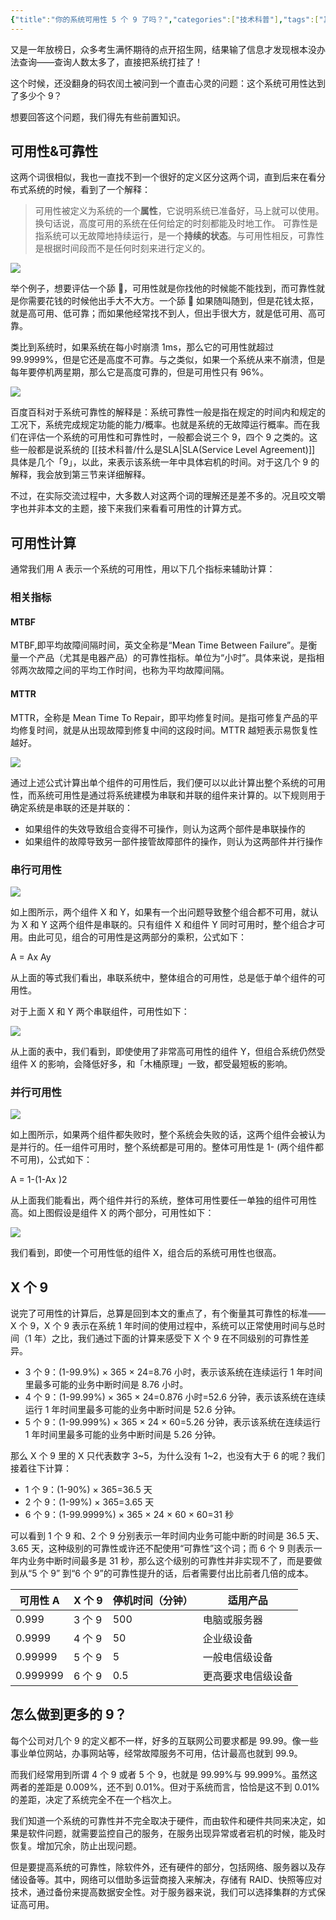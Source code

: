 ```yaml
---
{"title":"你的系统可用性 5 个 9 了吗？","categories":["技术科普"],"tags":["其他"],"dg-publish":true,"permalink":"/技术科普/你的系统可用性5个9了吗/","dgPassFrontmatter":true}
---
```



又是一年放榜日，众多考生满怀期待的点开招生网，结果输了信息才发现根本没办法查询——查询人数太多了，直接把系统打挂了！

这个时候，还没翻身的码农闰土被问到一个直击心灵的问题：这个系统可用性达到了多少个 9？

想要回答这个问题，我们得先有些前置知识。

## 可用性&可靠性

这两个词很相似，我也一直找不到一个很好的定义区分这两个词，直到后来在看分布式系统的时候，看到了一个解释：

> 可用性被定义为系统的一个**属性**，它说明系统已准备好，马上就可以使用。换句话说，高度可用的系统在任何给定的时刻都能及时地工作。
> 可靠性是指系统可以无故障地持续运行，是一个**持续的状态**。与可用性相反，可靠性是根据时间段而不是任何时刻来进行定义的。

![](https://cdn.ytools.xyz/uPic/1240-20230116162433345.png)

举个例子，想要评估一个舔 🐶，可用性就是你找他的时候能不能找到，而可靠性就是你需要花钱的时候他出手大不大方。一个舔 🐶 如果随叫随到，但是花钱太抠，就是高可用、低可靠；而如果他经常找不到人，但出手很大方，就是低可用、高可靠。

类比到系统时，如果系统在每小时崩溃 1ms，那么它的可用性就超过 99.9999%，但是它还是高度不可靠。与之类似，如果一个系统从来不崩溃，但是每年要停机两星期，那么它是高度可靠的，但是可用性只有 96%。

![](https://cdn.ytools.xyz/uPic/1240-20230116162438561.png)

百度百科对于系统可靠性的解释是：系统可靠性一般是指在规定的时间内和规定的工况下，系统完成规定功能的能力/概率。也就是系统的无故障运行概率。而在我们在评估一个系统的可用性和可靠性时，一般都会说三个 9，四个 9 之类的。这些一般都是说系统的 [[技术科普/什么是SLA\|SLA(Service Level Agreement)]] 具体是几个「9」，以此，来表示该系统一年中具体宕机的时间。对于这几个 9 的解释，我会放到第三节来详细解释。

不过，在实际交流过程中，大多数人对这两个词的理解还是差不多的。况且咬文嚼字也并非本文的主题，接下来我们来看看可用性的计算方式。

## 可用性计算

通常我们用 A 表示一个系统的可用性，用以下几个指标来辅助计算：

### 相关指标

#### MTBF

MTBF,即平均故障间隔时间，英文全称是“Mean Time Between Failure”。是衡量一个产品（尤其是电器产品）的可靠性指标。单位为“小时”。具体来说，是指相邻两次故障之间的平均工作时间，也称为平均故障间隔。

#### MTTR

MTTR，全称是 Mean Time To Repair，即平均修复时间。是指可修复产品的平均修复时间，就是从出现故障到修复中间的这段时间。MTTR 越短表示易恢复性越好。

![](https://cdn.ytools.xyz/uPic/1240-20230116162449623.png)

通过上述公式计算出单个组件的可用性后，我们便可以以此计算出整个系统的可用性，而系统可用性是通过将系统建模为串联和并联的组件来计算的。以下规则用于确定系统是串联的还是并联的：

- 如果组件的失效导致组合变得不可操作，则认为这两个部件是串联操作的
- 如果组件的故障导致另一部件接管故障部件的操作，则认为这两部件并行操作

### 串行可用性

![](https://cdn.ytools.xyz/uPic/1240-20230116162516110.jpeg)

如上图所示，两个组件 X 和 Y，如果有一个出问题导致整个组合都不可用，就认为 X 和 Y 这两个组件是串联的。只有组件 X 和组件 Y 同时可用时，整个组合才可用。由此可见，组合的可用性是这两部分的乘积，公式如下：

A = Ax Ay

从上面的等式我们看出，串联系统中，整体组合的可用性，总是低于单个组件的可用性。

对于上面 X 和 Y 两个串联组件，可用性如下：

![](https://cdn.ytools.xyz/uPic/1240-20230116162558818.jpeg)

从上面的表中，我们看到，即使使用了非常高可用性的组件 Y，但组合系统仍然受组件 X 的影响，会降低好多，和「木桶原理」一致，都受最短板的影响。

### 并行可用性

![](https://cdn.ytools.xyz/uPic/1240-20230116162611154.jpeg)

如上图所示，如果两个组件都失败时，整个系统会失败的话，这两个组件会被认为是并行的。任一组件可用时，整个系统都是可用的。整体可用性是 1- (两个组件都不可用)，公式如下：

A = 1-(1-Ax )2

从上面我们能看出，两个组件并行的系统，整体可用性要任一单独的组件可用性高。如上图假设是组件 X 的两个部分，可用性如下：

![](https://cdn.ytools.xyz/uPic/1240-20230116162615556.jpeg)

我们看到，即使一个可用性低的组件 X，组合后的系统可用性也很高。

## X 个 9

说完了可用性的计算后，总算是回到本文的重点了，有个衡量其可靠性的标准——X 个 9，X 个 9 表示在系统 1 年时间的使用过程中，系统可以正常使用时间与总时间（1 年）之比，我们通过下面的计算来感受下 X 个 9 在不同级别的可靠性差异。

- 3 个 9：(1-99.9%) × 365 × 24=8.76 小时，表示该系统在连续运行 1 年时间里最多可能的业务中断时间是 8.76 小时。
- 4 个 9：(1-99.99%) × 365 × 24=0.876 小时=52.6 分钟，表示该系统在连续运行 1 年时间里最多可能的业务中断时间是 52.6 分钟。
- 5 个 9：(1-99.999%) × 365 × 24 × 60=5.26 分钟，表示该系统在连续运行 1 年时间里最多可能的业务中断时间是 5.26 分钟。

那么 X 个 9 里的 X 只代表数字 3~5，为什么没有 1~2，也没有大于 6 的呢？我们接着往下计算：

- 1 个 9：(1-90%) × 365=36.5 天
- 2 个 9：(1-99%) × 365=3.65 天
- 6 个 9：(1-99.9999%) × 365 × 24 × 60 × 60=31 秒

可以看到 1 个 9 和、2 个 9 分别表示一年时间内业务可能中断的时间是 36.5 天、3.65 天，这种级别的可靠性或许还不配使用“可靠性”这个词；而 6 个 9 则表示一年内业务中断时间最多是 31 秒，那么这个级别的可靠性并非实现不了，而是要做到从“5 个 9” 到“6 个 9”的可靠性提升的话，后者需要付出比前者几倍的成本。

| 可用性 A | X 个 9 | 停机时间（分钟） | 适用产品           |
| -------- | ------ | ---------------- | ------------------ |
| 0.999    | 3 个 9 | 500              | 电脑或服务器       |
| 0.9999   | 4 个 9 | 50               | 企业级设备         |
| 0.99999  | 5 个 9 | 5                | 一般电信级设备     |
| 0.999999 | 6 个 9 | 0.5              | 更高要求电信级设备 |

## 怎么做到更多的 9？

每个公司对几个 9 的定义都不一样，好多的互联网公司要求都是 99.99。像一些事业单位网站，办事网站等，经常故障服务不可用，估计最高也就到 99.9。

而我们经常用到所谓 4 个 9 或者 5 个 9，也就是 99.99%与 99.999%。虽然这两者的差距是 0.009%，还不到 0.01%。但对于系统而言，恰恰是这不到 0.01%的差距，决定了系统完全不在一个档次上。

我们知道一个系统的可靠性并不完全取决于硬件，而由软件和硬件共同来决定，如果是软件问题，就需要监控自己的服务，在服务出现异常或者宕机的时候，能及时恢复。增加冗余，防止出现问题。

但是要提高系统的可靠性，除软件外，还有硬件的部分，包括网络、服务器以及存储设备等。其中，网络可以借助多运营商接入来解决，存储有 RAID、快照等应对技术，通过备份来提高数据安全性。对于服务器来说，我们可以选择集群的方式保证高可用。

